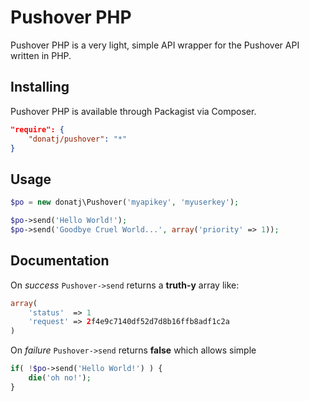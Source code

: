 # Pushover PHP

Pushover PHP is a very light, simple API wrapper for the Pushover API written in PHP.

## Installing

Pushover PHP is available through Packagist via Composer.

```json
"require": {
	"donatj/pushover": "*"
}
```

## Usage

```php
$po = new donatj\Pushover('myapikey', 'myuserkey');

$po->send('Hello World!');
$po->send('Goodbye Cruel World...', array('priority' => 1));
```

## Documentation

On *success* `Pushover->send` returns a **truth-y** array like:

```php
array(
    'status'  => 1
    'request' => 2f4e9c7140df52d7d8b16ffb8adf1c2a
)
```
	
On *failure* `Pushover->send` returns **false** which allows simple

```php
if( !$po->send('Hello World!') ) { 
	die('oh no!');
}
```

